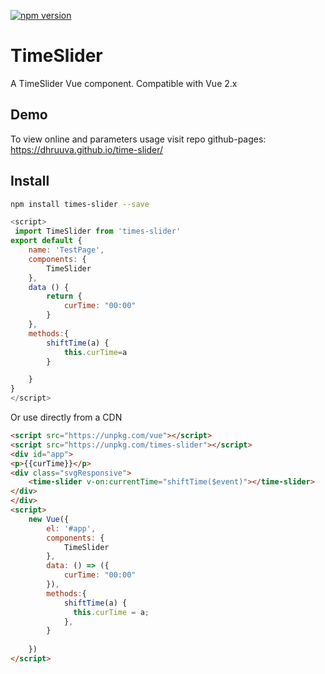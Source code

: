 [![npm version](https://badge.fury.io/js/times-slider.svg)](https://badge.fury.io/js/times-slider)

# TimeSlider
A TimeSlider Vue component. Compatible with Vue 2.x
## Demo

To view online and parameters usage visit repo github-pages:
https://dhruuva.github.io/time-slider/
## Install
``` bash
npm install times-slider --save
```

``` javascript
<script>
 import TimeSlider from 'times-slider'
export default {
	name: 'TestPage',
	components: {
		TimeSlider
	},
	data () {
		return {
			curTime: "00:00"
		}
	},
	methods:{
		shiftTime(a) {
			this.curTime=a
		}

	}
}
</script>
```
Or use directly from a CDN
``` html
<script src="https://unpkg.com/vue"></script>
<script src="https://unpkg.com/times-slider"></script>
<div id="app">
<p>{{curTime}}</p>
<div class="svgResponsive">
	<time-slider v-on:currentTime="shiftTime($event)"></time-slider>
</div>
</div>
<script>
	new Vue({
		el: '#app',
		components: {
		  	TimeSlider
		},
		data: () => ({
			curTime: "00:00"
		}),
		methods:{
		  	shiftTime(a) {
		      this.curTime = a;
		    },
		}
		
	})
</script>

```
